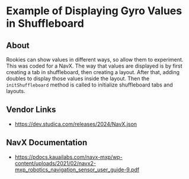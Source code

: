 # Example of Displaying Gyro Values in Shuffleboard
##
## About
Rookies can show values in different ways, so allow them to experiment. This was coded for a NavX.
The way that values are displayed is by first creating a tab in shuffleboard, then creating a layout. After that, adding doubles to display those values inside the layout. Then the `initShuffleboard` method is called to initialize shuffleboard tabs and layouts.
## Vendor Links
- https://dev.studica.com/releases/2024/NavX.json
## NavX Documentation
- https://pdocs.kauailabs.com/navx-mxp/wp-content/uploads/2021/02/navx2-mxp_robotics_navigation_sensor_user_guide-9.pdf
